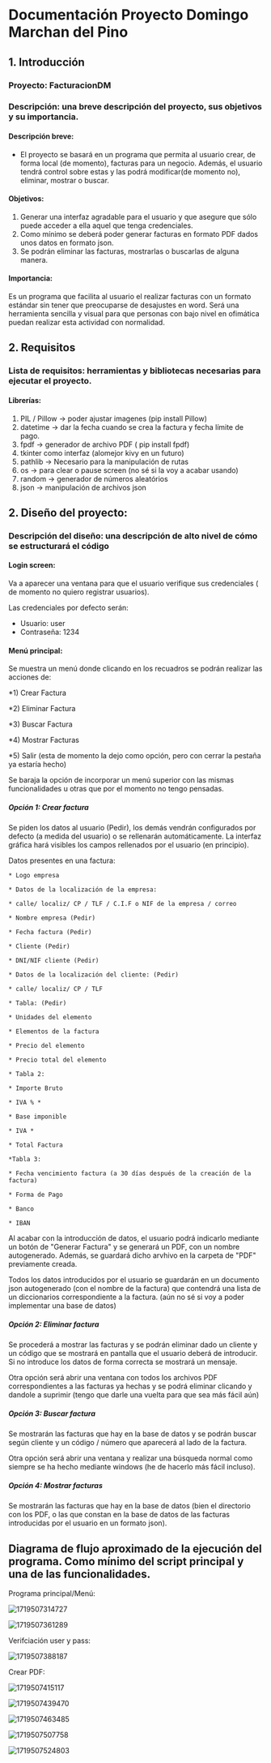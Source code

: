 # Documentación Proyecto Domingo Marchan del Pino

## 1. Introducción

### Proyecto: FacturacionDM

### Descripción: una breve descripción del proyecto, sus objetivos y su importancia.

#### Descripción breve:

- El proyecto se basará en un programa que permita al usuario crear, de forma local (de momento), facturas para un negocio. Además, el usuario tendrá control sobre estas y las podrá modificar(de momento no), eliminar, mostrar o buscar.

#### Objetivos:

1. Generar una interfaz agradable para el usuario y que asegure que sólo puede acceder a ella aquel que tenga credenciales.
2. Como mínimo se deberá poder generar facturas en formato PDF dados unos datos en formato json.
3. Se podrán eliminar las facturas, mostrarlas o buscarlas de alguna manera.


#### Importancia:

Es un programa que facilita al usuario el realizar facturas con un formato estándar sin tener que preocuparse de desajustes en word. Será una herramienta sencilla y visual para que personas con bajo nivel en ofimática puedan realizar esta actividad con normalidad.

## 2. Requisitos

### Lista de requisitos: herramientas y bibliotecas necesarias para ejecutar el proyecto.

#### Librerías:

1) PIL / Pillow ->  poder ajustar imagenes (pip install Pillow)
2) datetime -> dar la fecha cuando se crea la factura y fecha límite de pago.
3) fpdf -> generador de archivo PDF ( pip install fpdf)
4) tkinter como interfaz (alomejor kivy en un futuro)
5) pathlib -> Necesario para la manipulación de rutas
6) os -> para clear o pause screen (no sé si la voy a acabar usando)
7) random -> generador de números aleatórios
8) json -> manipulación de archivos json

## 2. Diseño del proyecto:

### Descripción del diseño: una descripción de alto nivel de cómo se estructurará el código

#### Login screen:

Va a aparecer una ventana para que el usuario verifique sus credenciales ( de momento no quiero registrar usuarios).

Las credenciales por defecto serán:

- Usuario: user
- Contraseña: 1234

#### Menú principal:

Se muestra un menú donde clicando en los recuadros se podrán realizar las acciones de:

*1) Crear Factura

*2) Eliminar Factura

*3) Buscar Factura

*4) Mostrar Facturas

*5) Salir (esta de momento la dejo como opción, pero con cerrar la pestaña ya estaría hecho)

Se baraja la opción de incorporar un menú superior con las mismas funcionalidades u otras que por el momento no tengo pensadas.

##### Opción 1: Crear factura

Se piden los datos al usuario (Pedir), los demás vendrán configurados por defecto (a medida del usuario) o se rellenarán automáticamente. La interfaz gráfica hará visibles los campos rellenados por el usuario (en principio).

Datos presentes en una factura:

    * Logo empresa

    * Datos de la localización de la empresa:

    * calle/ localiz/ CP / TLF / C.I.F o NIF de la empresa / correo

    * Nombre empresa (Pedir)

    * Fecha factura (Pedir)

    * Cliente (Pedir)

    * DNI/NIF cliente (Pedir)

    * Datos de la localización del cliente: (Pedir)

    * calle/ localiz/ CP / TLF

    * Tabla: (Pedir)

    * Unidades del elemento

    * Elementos de la factura

    * Precio del elemento

    * Precio total del elemento

    * Tabla 2:

    * Importe Bruto

    * IVA % *

    * Base imponible

    * IVA *

    * Total Factura

    *Tabla 3:

    * Fecha vencimiento factura (a 30 días después de la creación de la factura)

    * Forma de Pago

    * Banco

    * IBAN

Al acabar con la introducción de datos, el usuario podrá indicarlo mediante un botón de "Generar Factura" y se generará un PDF, con un nombre autogenerado. Además, se guardará dicho arvhivo en la carpeta de "PDF" previamente creada.

Todos los datos introducidos por el usuario se guardarán en un documento json autogenerado (con el nombre de la factura) que contendrá una lista de un diccionarios correspondiente a la factura. (aún no sé si voy a poder implementar una base de datos)


##### Opción 2: Eliminar factura

Se procederá a mostrar las facturas y se podrán eliminar dado un cliente y un código que se mostrará en pantalla que el usuario deberá de introducir. Si no introduce los datos de forma correcta se mostrará un mensaje.

Otra opción será abrir una ventana con todos los archivos PDF correspondientes a las facturas ya hechas y se podrá eliminar clicando y dandole a suprimir (tengo que darle una vuelta para que sea más fácil aún)

##### Opción 3: Buscar factura

Se mostrarán las facturas que hay en la base de datos y se podrán buscar según cliente y un código / número que aparecerá al lado de la factura.

Otra opción será abrir una ventana y realizar una búsqueda normal como siempre se ha hecho mediante windows (he de hacerlo más fácil incluso).

##### Opción 4: Mostrar facturas

Se mostrarán las facturas que hay en la base de datos (bien el directorio con los PDF, o las que constan en la base de datos de las facturas introducidas por el usuario en un formato json).

## Diagrama de flujo aproximado de la ejecución del programa. Como mínimo del script principal y una de las funcionalidades.

Programa principal/Menú:

![1719507314727](image/documentacion/1719507314727.png)

![1719507361289](image/documentacion/1719507361289.png)

Verifciación user y pass:

![1719507388187](image/documentacion/1719507388187.png)

Crear PDF:

![1719507415117](image/documentacion/1719507415117.png)

![1719507439470](image/documentacion/1719507439470.png)

![1719507463485](image/documentacion/1719507463485.png)

![1719507507758](image/documentacion/1719507507758.png)

![1719507524803](image/documentacion/1719507524803.png)
